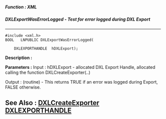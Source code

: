 ##### Function : XML
##### DXLExportWasErrorLogged - Test for error logged during DXL Export
---
```
#include <xml.h>
BOOL   LNPUBLIC DXLExportWasErrorLogged(

	DXLEXPORTHANDLE  hDXLExport);
```
**Description :**



**Parameters :**
Input :
hDXLExport  -  allocated DXL Export Handle, allocated calling the function DXLCreateExporter(..)

Output :
(routine)  -  This returns TRUE if an error was logged during Export, FALSE otherwise. 



**See Also :**
[DXLCreateExporter](/domino-c-api-docs/reference/Func/DXLCreateExporter)
[DXLEXPORTHANDLE](/domino-c-api-docs/reference/Data/DXLEXPORTHANDLE)
---
